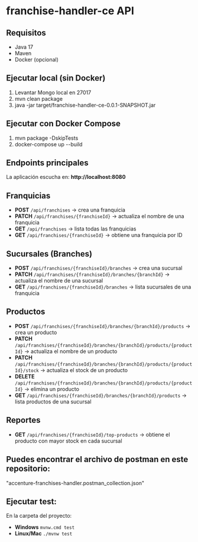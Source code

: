 # franchise-handler-ce API

## Requisitos
- Java 17
- Maven
- Docker (opcional)

## Ejecutar local (sin Docker)
1. Levantar Mongo local en 27017
2. mvn clean package
3. java -jar target/franchise-handler-ce-0.0.1-SNAPSHOT.jar 

## Ejecutar con Docker Compose
1. mvn package -DskipTests
2. docker-compose up --build

## Endpoints principales

La aplicación escucha en: **http://localhost:8080**

## Franquicias
- **POST** `/api/franchises` → crea una franquicia  
- **PATCH** `/api/franchises/{franchiseId}` → actualiza el nombre de una franquicia  
- **GET** `/api/franchises` → lista todas las franquicias  
- **GET** `/api/franchises/{franchiseId}` → obtiene una franquicia por ID  

## Sucursales (Branches)
- **POST** `/api/franchises/{franchiseId}/branches` → crea una sucursal  
- **PATCH** `/api/franchises/{franchiseId}/branches/{branchId}` → actualiza el nombre de una sucursal  
- **GET** `/api/franchises/{franchiseId}/branches` → lista sucursales de una franquicia  

## Productos
- **POST** `/api/franchises/{franchiseId}/branches/{branchId}/products` → crea un producto  
- **PATCH** `/api/franchises/{franchiseId}/branches/{branchId}/products/{productId}` → actualiza el nombre de un producto  
- **PATCH** `/api/franchises/{franchiseId}/branches/{branchId}/products/{productId}/stock` → actualiza el stock de un producto  
- **DELETE** `/api/franchises/{franchiseId}/branches/{branchId}/products/{productId}` → elimina un producto  
- **GET** `/api/franchises/{franchiseId}/branches/{branchId}/products` → lista productos de una sucursal  

## Reportes
- **GET** `/api/franchises/{franchiseId}/top-products` → obtiene el producto con mayor stock en cada sucursal


## Puedes encontrar el archivo de postman en este repositorio:
"accenture-franchises-handler.postman_collection.json"

## Ejecutar test:
En la carpeta del proyecto:
- **Windows** `mvnw.cmd test`
- **Linux/Mac** `./mvnw test`